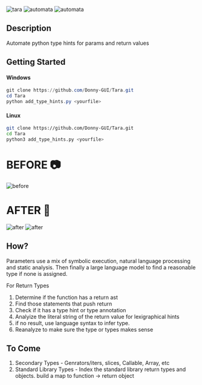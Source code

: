 ![tara](https://github.com/Donny-GUI/Tara/assets/108424001/709a3cd6-cbcf-4ea1-a2f2-74dd840744c9)
![automata](https://github.com/Donny-GUI/Tara/assets/108424001/225ee89d-01ba-4a69-b8d6-076dbe405930)
![automata](https://github.com/Donny-GUI/Tara/assets/108424001/d29a8073-6e9f-4aee-863e-99c8602fe44a)


## Description
Automate python type hints for params and return values

## Getting Started

#### Windows
```Powershell
git clone https://github.com/Donny-GUI/Tara.git
cd Tara
python add_type_hints.py <yourfile>
```

#### Linux
```Bash
git clone https://github.com/Donny-GUI/Tara.git
cd Tara
python3 add_type_hints.py <yourfile>
```


# BEFORE 📷
![before](https://github.com/Donny-GUI/variable_type_hint_writer/assets/108424001/de9d19c6-e5b5-4b6f-9917-d930860a9052)

# AFTER 📸
![after](https://github.com/Donny-GUI/variable_type_hint_writer/assets/108424001/5207c1e5-3114-4d5f-99e3-239cbe091b36)
![after](https://github.com/Donny-GUI/variable_type_hint_writer/assets/108424001/dc97553a-e715-44cf-a013-1c6b44501535)



## How?
Parameters use a mix of symbolic execution, natural language processing and static analysis. Then finally a large language model to find a reasonable type if none is assigned.

For Return Types
1. Determine if the function has a return ast
2. Find those statements that push return
3. Check if it has a type hint or type annotation
4. Analyize the literal string of the return value for lexigraphical hints
5. if no result, use language syntax to infer type.
6. Reanalyze to make sure the type or types makes sense

## To Come 
1. Secondary Types - Genrators/iters, slices, Callable, Array, etc
2. Standard Library Types - Index the standard library return types and objects. build a map to function -> return object

